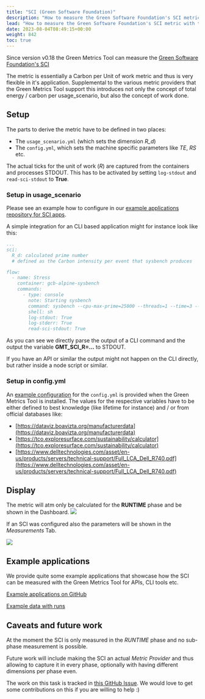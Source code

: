 ```yaml
---
title: "SCI (Green Software Foundation)"
description: "How to measure the Green Software Foundation's SCI metric with the Green Metrics Tool"
lead: "How to measure the Green Software Foundation's SCI metric with the Green Metrics Tool"
date: 2023-08-04T08:49:15+00:00
weight: 842
toc: true
---
```


Since version v0.18 the Green Metrics Tool can measure the [Green Software Foundation's SCI](https://sci-guide.greensoftware.foundation/)

The metric is essentially a Carbon per Unit of work metric and thus is very flexible in it's application. Supplemental
to the various metric providers that the Green Metrics Tool support this introduces not only the concept of total
energy / carbon per usage_scenario, but also the concept of work done.

## Setup

The parts to derive the metric have to be defined in two places:
- The `usage_scenario.yml` (which sets the dimension *R_d*)
- The `config.yml`, which sets the machine specific parameters like *TE*, *RS* etc.

The actual ticks for the unit of work (*R*) are captured from the containers and processes STDOUT. This has to be activated by setting `log-stdout` and `read-sci-stdout` to **True**.

### Setup in usage_scenario

Please see an example how to configure in our [example applications repository for SCI apps](https://github.com/green-coding-berlin/example-applications/tree/main/green-software-foundation-sci).

A simple integration for an CLI based application might for instance look like this:

```yaml
...
sci:
  R_d: calculated prime number
  # defined as the Carbon intensity per event that sysbench produces

flow:
  - name: Stress
    container: gcb-alpine-sysbench
    commands:
      - type: console
        note: Starting sysbench
        command: sysbench --cpu-max-prime=25000 --threads=1 --time=3 --test=cpu run --events=0 --rate=0 --debug=off | gawk '/total number of events:/{print "GMT_SCI_R="$NF}'
        shell: sh
        log-stdout: True
        log-stderr: True
        read-sci-stdout: True
```

As you can see we directly parse the output of a CLI command and the output the variable **GMT_SCI_R=...** to STDOUT.

If you have an API or similar the output might not happen on the CLI directly, but rather inside a node script or similar.

### Setup in config.yml

An [example configuration](https://github.com/green-coding-berlin/green-metrics-tool/blob/main/config.yml.example) for the `config.yml` is provided when the Green Metrics Tool is installed.
The values for the respective variables have to be either defined to best knowledge (like lifetime for instance) and / or
from official databases like:
- [https://dataviz.boavizta.org/manufacturerdata](https://dataviz.boavizta.org/manufacturerdata)
- [https://tco.exploresurface.com/sustainability/calculator](https://tco.exploresurface.com/sustainability/calculator)
- [https://www.delltechnologies.com/asset/en-us/products/servers/technical-support/Full_LCA_Dell_R740.pdf](https://www.delltechnologies.com/asset/en-us/products/servers/technical-support/Full_LCA_Dell_R740.pdf)


## Display

The metric will atm only be calculated for the **RUNTIME** phase and be shown in the Dashboard.
<img src="/img/sci_dashboard.webp">


If an SCI was configured also the parameters will be shown in the *Measurements* Tab.

<img src="/img/sci_measurement_tab.webp">

## Example applications

We provide quite some example applications that showcase how the SCI can be measured with the Green Metrics Tool for APIs, CLI tools etc.

[Example applications on GitHub](https://github.com/green-coding-berlin/example-applications/tree/main/green-software-foundation-sci)

[Example data with runs](https://metrics.green-coding.berlin/?uri=green-coding-berlin/example-applications&filename=green-software)

## Caveats and future work

At the moment the SCI is only measured in the *RUNTIME* phase and no sub-phase measurement is possible.

Future work will include making the SCI an actual *Metric Provider* and thus allowing to capture it in every phase, optionally with having different dimensions per phase even.

The work on this task is tracked in [this GitHub Issue](https://github.com/green-coding-berlin/green-metrics-tool/issues/451). We would love to get some contributions on this if you are willing to help :)

